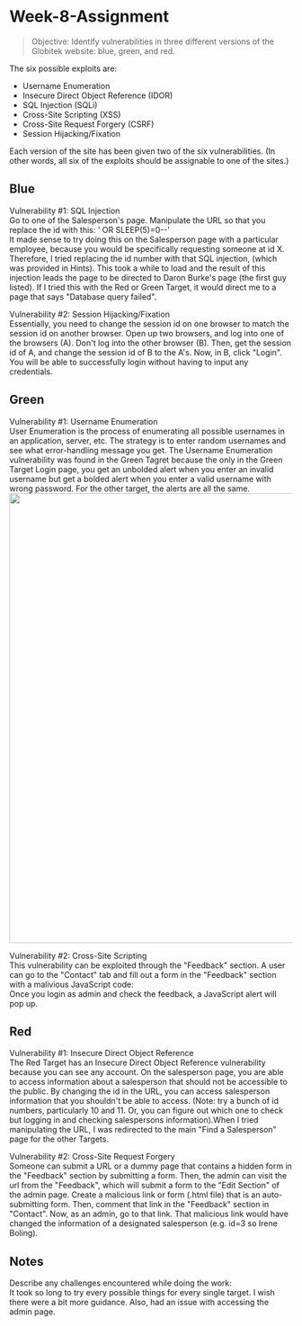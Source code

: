 # Week-8-Assignment

> Objective: Identify vulnerabilities in three different versions of the Globitek website: blue, green, and red.

The six possible exploits are:
* Username Enumeration
* Insecure Direct Object Reference (IDOR)
* SQL Injection (SQLi)
* Cross-Site Scripting (XSS)
* Cross-Site Request Forgery (CSRF)
* Session Hijacking/Fixation

Each version of the site has been given two of the six vulnerabilities. (In other words, all six of the exploits should be assignable to one of the sites.)

## Blue

Vulnerability #1: SQL Injection  
Go to one of the Salesperson's page. Manipulate the URL so that you replace the id with this: ' OR SLEEP(5)=0--'  
It made sense to try doing this on the Salesperson page with a particular employee, because you would be specifically requesting someone at id X. Therefore, I tried replacing the id number with that SQL injection, (which was provided in Hints). This took a while to load and the result of this injection leads the page to be directed to Daron Burke's page (the first guy listed). If I tried this with the Red or Green Target, it would direct me to a page that says "Database query failed". 

Vulnerability #2: Session Hijacking/Fixation  
Essentially, you need to change the session id on one browser to match the session id on another browser. Open up two browsers, and log into one of the browsers (A). Don't log into the other browser (B). Then, get the session id of A, and change the session id of B to the A's. Now, in B, click "Login". You will be able to successfully login without having to input any credentials. 


## Green

Vulnerability #1: Username Enumeration  
User Enumeration is the process of enumerating all possible usernames in an application, server, etc. The strategy is to enter random usernames and see what error-handling message you get. The Username Enumeration vulnerability was found in the Green Tagret because the only in the Green Target Login page, you get an unbolded alert when you enter an invalid username but get a bolded alert when you enter a valid username with wrong password. For the other target, the alerts are all the same.   
<img src="Week 8(1)" width="800">

Vulnerability #2: Cross-Site Scripting  
This vulnerability can be exploited through the "Feedback" section. A user can go to the "Contact" tab and fill out a form in the "Feedback" section with a malivious JavaScript code: <script>alert('Mallory found the XSS!');</script>  
Once you login as admin and check the feedback, a JavaScript alert will pop up. 


## Red

Vulnerability #1: Insecure Direct Object Reference  
The Red Target has an Insecure Direct Object Reference vulnerability because you can see any account. On the salesperson page, you are able to access information about a salesperson that should not be accessible to the public. By changing the id in the URL, you can access salesperson information that you shouldn't be able to access. (Note: try a bunch of id numbers, particularly 10 and 11. Or, you can figure out which one to check but logging in and checking salespersons information).When I tried manipulating the URL, I was redirected to the main "Find a Salesperson" page for the other Targets.  

Vulnerability #2: Cross-Site Request Forgery  
Someone can submit a URL or a dummy page that contains a hidden form in the "Feedback" section by submitting a form. Then, the admin can visit the url from the "Feedback", which will submit a form to the "Edit Section" of the admin page. 
Create a malicious link or form (.html file) that is an auto-submitting form. Then, comment that link in the "Feedback" section in "Contact". Now, as an admin, go to that link. That malicious link would have changed the information of a designated salesperson (e.g. id=3 so Irene Boling).  

## Notes

Describe any challenges encountered while doing the work:  
It took so long to try every possible things for every single target. I wish there were a bit more guidance. Also, had an issue with accessing the admin page. 
